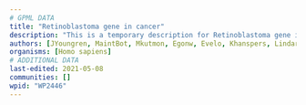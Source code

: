 ```yaml
---
# GPML DATA
title: "Retinoblastoma gene in cancer"
description: "This is a temporary description for Retinoblastoma gene in cancer"
authors: [JYoungren, MaintBot, Mkutmon, Egonw, Evelo, Khanspers, Lindarieswijk, AlexanderPico, Fehrhart, Finterly, Eweitz]
organisms: [Homo sapiens]
# ADDITIONAL DATA
last-edited: 2021-05-08
communities: []
wpid: "WP2446"
---
```

